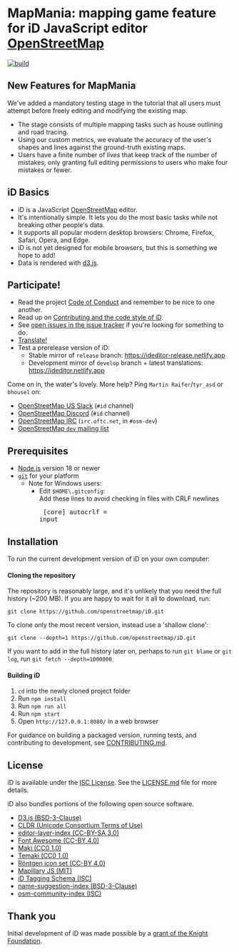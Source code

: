 # MapMania: mapping game feature for iD JavaScript editor [OpenStreetMap](https://www.openstreetmap.org/)

[![build](https://github.com/openstreetmap/iD/workflows/build/badge.svg)](https://github.com/openstreetmap/iD/actions?query=workflow%3A%22build%22)

## New Features for MapMania
We've added a mandatory testing stage in the tutorial that all users must attempt before freely editing and modifying the existing map.
* The stage consists of multiple mapping tasks such as house outlining and road tracing.
* Using our custom metrics, we evaluate the accuracy of the user's shapes and lines against the ground-truth existing maps.
* Users have a finite number of *lives* that keep track of the number of mistakes, only granting full editing permissions to users who make four mistakes or fewer.

## iD Basics

* iD is a JavaScript [OpenStreetMap](https://www.openstreetmap.org/) editor.
* It's intentionally simple. It lets you do the most basic tasks while not breaking other people's data.
* It supports all popular modern desktop browsers: Chrome, Firefox, Safari, Opera, and Edge.
* iD is not yet designed for mobile browsers, but this is something we hope to add!
* Data is rendered with [d3.js](https://d3js.org/).

## Participate!

* Read the project [Code of Conduct](CODE_OF_CONDUCT.md) and remember to be nice to one another.
* Read up on [Contributing and the code style of iD](CONTRIBUTING.md).
* See [open issues in the issue tracker](https://github.com/openstreetmap/iD/issues?state=open)
if you're looking for something to do.
* [Translate!](https://github.com/openstreetmap/iD/blob/develop/CONTRIBUTING.md#translating)
* Test a prerelease version of iD:
  * Stable mirror of `release` branch: https://ideditor-release.netlify.app
  * Development mirror of `develop` branch + latest translations: https://ideditor.netlify.app

Come on in, the water's lovely. More help? Ping `Martin Raifer`/`tyr_asd` or `bhousel` on:
* [OpenStreetMap US Slack](https://slack.openstreetmap.us/) (`#id` channel)
* [OpenStreetMap Discord](https://discord.gg/openstreetmap) (`#id` channel)
* [OpenStreetMap IRC](https://wiki.openstreetmap.org/wiki/IRC) (`irc.oftc.net`, in `#osm-dev`)
* [OpenStreetMap `dev` mailing list](https://wiki.openstreetmap.org/wiki/Mailing_lists)

## Prerequisites

* [Node.js](https://nodejs.org/) version 18 or newer
* [`git`](https://www.atlassian.com/git/tutorials/install-git/) for your platform
  * Note for Windows users:
    * Edit `$HOME\.gitconfig`:<br/>
      Add these lines to avoid checking in files with CRLF newlines<br><pre>
      [core]
          autocrlf = input</pre>

## Installation

To run the current development version of iD on your own computer:

#### Cloning the repository

The repository is reasonably large, and it's unlikely that you need the full history (~200 MB). If you are happy to wait for it all to download, run:

```
git clone https://github.com/openstreetmap/iD.git
```

To clone only the most recent version, instead use a 'shallow clone':

```
git clone --depth=1 https://github.com/openstreetmap/iD.git
```

If you want to add in the full history later on, perhaps to run `git blame` or `git log`, run `git fetch --depth=1000000`

#### Building iD

1. `cd` into the newly cloned project folder
2. Run `npm install`
3. Run `npm run all`
3. Run `npm start`
4. Open `http://127.0.0.1:8080/` in a web browser

For guidance on building a packaged version, running tests, and contributing to
development, see [CONTRIBUTING.md](CONTRIBUTING.md).


## License

iD is available under the [ISC License](https://opensource.org/licenses/ISC).
See the [LICENSE.md](LICENSE.md) file for more details.

iD also bundles portions of the following open source software.

* [D3.js (BSD-3-Clause)](https://github.com/d3/d3)
* [CLDR (Unicode Consortium Terms of Use)](https://github.com/unicode-cldr/cldr-json)
* [editor-layer-index (CC-BY-SA 3.0)](https://github.com/osmlab/editor-layer-index)
* [Font Awesome (CC-BY 4.0)](https://fontawesome.com/license)
* [Maki (CC0 1.0)](https://github.com/mapbox/maki)
* [Temaki (CC0 1.0)](https://github.com/ideditor/temaki)
* [Röntgen icon set (CC-BY 4.0)](https://github.com/enzet/map-machine#r%C3%B6ntgen-icon-set)
* [Mapillary JS (MIT)](https://github.com/mapillary/mapillary-js)
* [iD Tagging Schema (ISC)](https://github.com/openstreetmap/id-tagging-schema)
* [name-suggestion-index (BSD-3-Clause)](https://github.com/osmlab/name-suggestion-index)
* [osm-community-index (ISC)](https://github.com/osmlab/osm-community-index)


## Thank you

Initial development of iD was made possible by a [grant of the Knight Foundation](https://www.mapbox.com/blog/knight-invests-openstreetmap/).
